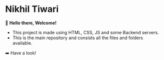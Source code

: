 # Nikhil Tiwari

👋 **Hello there, Welcome!**

 - This project is made using HTML, CSS, JS and some Backend servers.
 - This is the main repository and consists all the files and folders available.
   
➡️ <a style="text-decoration: none;" href="https://nikhilt8144.github.io">Have a look!</a>
